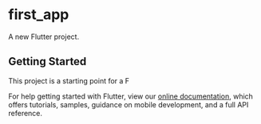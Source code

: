 # first_app

A new Flutter project.

## Getting Started

This project is a starting point for a F

For help getting started with Flutter, view our
[online documentation](https://flutter.dev/docs), which offers tutorials,
samples, guidance on mobile development, and a full API reference.
